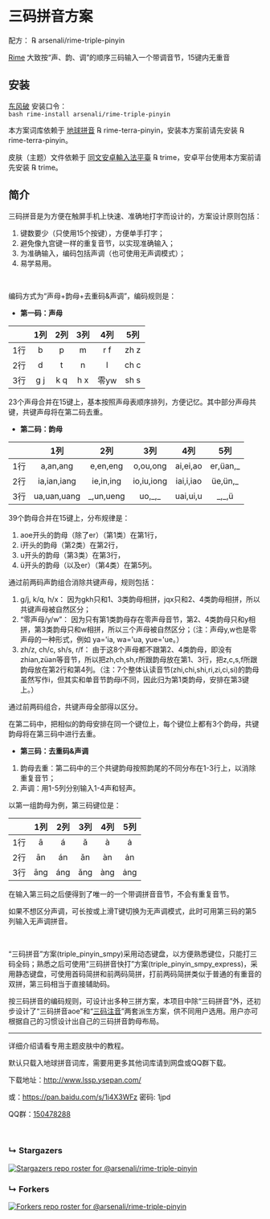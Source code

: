 # 三码拼音方案

配方： ℞ arsenali/rime-triple-pinyin

[Rime](https://rime.im/) 大致按“声、韵、调”的顺序三码输入一个带调音节，15键内无重音

## 安装

[东风破](https://github.com/rime/plum) 安装口令： <code> bash rime-install arsenali/rime-triple-pinyin </code>

本方案词库依赖于 [地球拼音](https://github.com/rime/rime-terra-pinyin) ℞ rime-terra-pinyin，安装本方案前请先安装 ℞ rime-terra-pinyin。

皮肤（主题）文件依赖于 [同文安卓輸入法平臺](https://github.com/osfans/trime) ℞ trime，安卓平台使用本方案前请先安装 ℞ trime。


## 简介

三码拼音是为方便在触屏手机上快速、准确地打字而设计的，方案设计原则包括：
1. 键数要少（只使用15个按键），方便单手打字；
2. 避免像九宫键一样的重复音节，以实现准确输入；
3. 为准确输入，编码包括声调（也可使用无声调模式）；
4. 易学易用。

<br>

编码方式为“声母+韵母+去重码&声调”，编码规则是：

- **第一码：声母**

||1列|2列|3列|4列|5列
:---:|:---:|:---:|:---:|:---:|:---:
1行|b|p|m|r f|zh z
2行|d|t|n|l|ch c
3行|g j|k q|h x|零yw|sh s

23个声母合并在15键上，基本按照声母表顺序排列，方便记忆。其中部分声母共键，共键声母将在第二码去重。

- **第二码：韵母**

||1列|2列|3列|4列|5列
:---:|:---:|:---:|:---:|:---:|:---:
1行|a,an,ang|e,en,eng|o,ou,ong|ai,ei,ao|er,üan,\_
2行|ia,ian,iang|ie,in,ing|io,iu,iong|iai,i,iao|üe,ün,\_
3行|ua,uan,uang|\_,un,ueng|uo,\_,\_|uai,ui,u|\_,\_,ü

39个韵母合并在15键上，分布规律是：

1. aoe开头的韵母（除了er）（第1类）在第1行，
2. i开头的韵母（第2类）在第2行，
3. u开头的韵母（第3类）在第3行，
4. ü开头的韵母（以及er）（第4类）在第5列。

通过前两码声韵组合消除共键声母，规则包括：
1. g/j, k/q, h/x：
因为gkh只和1、3类韵母相拼，jqx只和2、4类韵母相拼，所以共键声母被自然区分；
2. “零声母/y/w”：
因为只有第1类韵母存在零声母音节，第2、4类韵母只和y相拼，第3类韵母只和w相拼，所以三个声母被自然区分；（注：声母y,w也是零声母的一种形式，例如 ya='ia, wa='ua, yue='ue。）
3. zh/z, ch/c, sh/s, r/f：
由于这8个声母都不跟第2、4类韵母，即没有zhian,züan等音节，所以把zh,ch,sh,r所跟韵母放在第1、3行，把z,c,s,f所跟韵母放在第2行和第4列。（注：7个整体认读音节(zhi,chi,shi,ri,zi,ci,si)的韵母虽然写作i，但其实和单音节韵母i不同，因此归为第1类韵母，安排在第3键上。）

通过前两码组合，共键声母全部得以区分。

在第二码中，把相似的韵母安排在同一个键位上，每个键位上都有3个韵母，共键韵母将在第三码中进行去重。

- **第三码：去重码&声调**

1. 韵母去重：第二码中的三个共键韵母按照韵尾的不同分布在1-3行上，以消除重复音节；
2. 声调：用1-5列分别输入1-4声和轻声。

以第一组韵母为例，第三码键位是：

||1列|2列|3列|4列|5列
:---:|:---:|:---:|:---:|:---:|:---:
1行|ā|á|ǎ|à|ȧ
2行|ān|án|ǎn|àn|ȧn
3行|āng|áng|ǎng|àng|ȧng

在输入第三码之后便得到了唯一的一个带调拼音音节，不会有重复音节。

如果不想区分声调，可长按或上滑T键切换为无声调模式，此时可用第三码的第5列输入无声调拼音。

<br>

“三码拼音”方案(triple_pinyin_smpy)采用动态键盘，以方便熟悉键位，只能打三码全码；熟悉之后可使用“三码拼音快打”方案(triple_pinyin_smpy_express)，采用静态键盘，可使用首码简拼和前两码简拼，打前两码简拼类似于普通的有重音的双拼，第三码相当于直接辅助码。

按三码拼音的编码规则，可设计出多种三拼方案，本项目中除“三码拼音”外，还初步设计了“三码拼音aoe”和“[三码注音](https://github.com/arsenali/rime-triple-pinyin-bopomofo)”两套派生方案，供不同用户选用。用户亦可根据自己的习惯设计出自己的三码拼音韵母布局。

---

详细介绍请看专用主题皮肤中的教程。

默认只载入地球拼音词库，需要用更多其他词库请到网盘或QQ群下载。

下载地址：http://www.lssp.ysepan.com/

或：https://pan.baidu.com/s/1i4X3WFz 密码: 1jpd

QQ群：[150478288](https://jq.qq.com/?_wv=1027&k=5wf1uTQ)


<br>

### &#8627; Stargazers
[![Stargazers repo roster for @arsenali/rime-triple-pinyin](https://reporoster.com/stars/arsenali/rime-triple-pinyin)](https://github.com/arsenali/rime-triple-pinyin/stargazers)

### &#8627; Forkers
[![Forkers repo roster for @arsenali/rime-triple-pinyin](https://reporoster.com/forks/arsenali/rime-triple-pinyin)](https://github.com/arsenali/rime-triple-pinyin/network/members)
